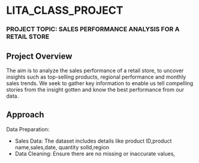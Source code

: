 # LITA_CLASS_PROJECT

### PROJECT TOPIC: SALES PERFORMANCE ANALYSIS FOR A RETAIL STORE

## Project Overview
The aim is to analyze the sales performance of a retail store, to uncover insights such as top-selling products, regional performance and monthly sales trends. We seek to gather key information to enable us tell compelling stories from the insight gotten and know the best performance from our data.

## Approach
Data Preparation:
- Sales Data: The dataset includes details like product ID,product name,sales,date, quantity solld,region
- Data Cleaning: Ensure there are no missing or inaccurate values,


